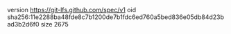 version https://git-lfs.github.com/spec/v1
oid sha256:11e2288ba48fde8c7b1200de7b1fdc6ed760a5bed836e05db84d23bad3b2d6f0
size 2675
